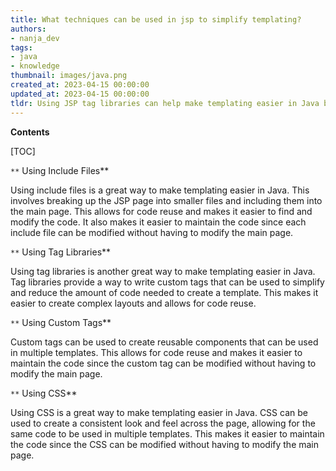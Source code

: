 ```yaml
---
title: What techniques can be used in jsp to simplify templating?
authors:
- nanja_dev
tags:
- java
- knowledge
thumbnail: images/java.png
created_at: 2023-04-15 00:00:00
updated_at: 2023-04-15 00:00:00
tldr: Using JSP tag libraries can help make templating easier in Java by providing a concise syntax for defining and reusing page components.
---
```


**Contents**

[TOC]

`**` Using Include Files**

Using include files is a great way to make templating easier in Java. This involves breaking up the JSP page into smaller files and including them into the main page. This allows for code reuse and makes it easier to find and modify the code. It also makes it easier to maintain the code since each include file can be modified without having to modify the main page.

`**` Using Tag Libraries**

Using tag libraries is another great way to make templating easier in Java. Tag libraries provide a way to write custom tags that can be used to simplify and reduce the amount of code needed to create a template. This makes it easier to create complex layouts and allows for code reuse.

`**` Using Custom Tags**

Custom tags can be used to create reusable components that can be used in multiple templates. This allows for code reuse and makes it easier to maintain the code since the custom tag can be modified without having to modify the main page.

`**` Using CSS**

Using CSS is a great way to make templating easier in Java. CSS can be used to create a consistent look and feel across the page, allowing for the same code to be used in multiple templates. This makes it easier to maintain the code since the CSS can be modified without having to modify the main page.

